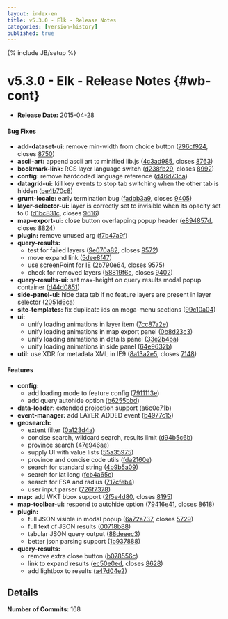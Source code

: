```yaml
---
layout: index-en
title: v5.3.0 - Elk - Release Notes
categories: [version-history]
published: true
---
```

{% include JB/setup %}

# v5.3.0 - Elk - Release Notes {#wb-cont}

<div class="toc"></div>

* **Release Date:** 2015-04-28

#### Bug Fixes

* **add-dataset-ui:** remove min-width from choice button ([796cf924](https://github.com/RAMP-PCAR/RAMP-PCAR/commit/796cf924), closes [8750](http://tfs.int.ec.gc.ca:8080/tfs/DC/RAMP/_workitems/edit/8750))
* **ascii-art:** append ascii art to minified lib.js ([4c3ad985](https://github.com/RAMP-PCAR/RAMP-PCAR/commit/4c3ad985), closes [8763](http://tfs.int.ec.gc.ca:8080/tfs/DC/RAMP/_workitems/edit/8763))
* **bookmark-link:** RCS layer language switch ([d238fb29](https://github.com/RAMP-PCAR/RAMP-PCAR/commit/d238fb29), closes [8992](http://tfs.int.ec.gc.ca:8080/tfs/DC/RAMP/_workitems/edit/8992))
* **config:** remove hardcoded language reference ([d46d73ca](https://github.com/RAMP-PCAR/RAMP-PCAR/commit/d46d73ca))
* **datagrid-ui:** kill key events to stop tab switching when the other tab is hidden ([be4b70c8](https://github.com/RAMP-PCAR/RAMP-PCAR/commit/be4b70c8))
* **grunt-locale:** early termination bug ([fadbb3a9](https://github.com/RAMP-PCAR/RAMP-PCAR/commit/fadbb3a9), closes [9405](http://tfs.int.ec.gc.ca:8080/tfs/DC/RAMP/_workitems/edit/9405))
* **layer-selector-ui:** layer is correctly set to invisible when its opacity set to 0 ([d1bc831c](https://github.com/RAMP-PCAR/RAMP-PCAR/commit/d1bc831c), closes [9616](http://tfs.int.ec.gc.ca:8080/tfs/DC/RAMP/_workitems/edit/9616))
* **map-export-ui:** close button overlapping popup header ([e894857d](https://github.com/RAMP-PCAR/RAMP-PCAR/commit/e894857d), closes [8824](http://tfs.int.ec.gc.ca:8080/tfs/DC/RAMP/_workitems/edit/8824))
* **plugin:** remove unused arg ([f7b47a9f](https://github.com/RAMP-PCAR/RAMP-PCAR/commit/f7b47a9f))
* **query-results:**
  * test for failed layers ([9e070a82](https://github.com/RAMP-PCAR/RAMP-PCAR/commit/9e070a82), closes [9572](http://tfs.int.ec.gc.ca:8080/tfs/DC/RAMP/_workitems/edit/9572))
  * move expand link ([5dee8f47](https://github.com/RAMP-PCAR/RAMP-PCAR/commit/5dee8f47))
  * use screenPoint for IE ([2b790e64](https://github.com/RAMP-PCAR/RAMP-PCAR/commit/2b790e64), closes [9575](http://tfs.int.ec.gc.ca:8080/tfs/DC/RAMP/_workitems/edit/9575))
  * check for removed layers ([58819f6c](https://github.com/RAMP-PCAR/RAMP-PCAR/commit/58819f6c), closes [9402](http://tfs.int.ec.gc.ca:8080/tfs/DC/RAMP/_workitems/edit/9402))
* **query-results-ui:** set max-height on query results modal popup container ([d44d0851](https://github.com/RAMP-PCAR/RAMP-PCAR/commit/d44d0851))
* **side-panel-ui:** hide data tab if no feature layers are present in layer selector ([2051d6ca](https://github.com/RAMP-PCAR/RAMP-PCAR/commit/2051d6ca))
* **site-templates:** fix duplicate ids on mega-menu sections ([99c10a04](https://github.com/RAMP-PCAR/RAMP-PCAR/commit/99c10a04))
* **ui:**
  * unify loading animations in layer item ([7cc87a2e](https://github.com/RAMP-PCAR/RAMP-PCAR/commit/7cc87a2e))
  * unify loading animations in map export panel ([0b8d23c3](https://github.com/RAMP-PCAR/RAMP-PCAR/commit/0b8d23c3))
  * unify loading animations in details panel ([33e2b4ba](https://github.com/RAMP-PCAR/RAMP-PCAR/commit/33e2b4ba))
  * unify loading animations in side panel ([64e9632b](https://github.com/RAMP-PCAR/RAMP-PCAR/commit/64e9632b))
* **util:** use XDR for metadata XML in IE9 ([8a13a2e5](https://github.com/RAMP-PCAR/RAMP-PCAR/commit/8a13a2e5), closes [7148](http://tfs.int.ec.gc.ca:8080/tfs/DC/RAMP/_workitems/edit/7148))


#### Features

* **config:**
  * add loading mode to feature config ([7911113e](https://github.com/RAMP-PCAR/RAMP-PCAR/commit/7911113e))
  * add query autohide option ([b6255bbd](https://github.com/RAMP-PCAR/RAMP-PCAR/commit/b6255bbd))
* **data-loader:** extended projection support ([a6c0e71b](https://github.com/RAMP-PCAR/RAMP-PCAR/commit/a6c0e71b))
* **event-manager:** add LAYER_ADDED event ([b4977c15](https://github.com/RAMP-PCAR/RAMP-PCAR/commit/b4977c15))
* **geosearch:**
  * extent filter ([0a123d4a](https://github.com/RAMP-PCAR/RAMP-PCAR/commit/0a123d4a))
  * concise search, wildcard search, results limit ([d94b5c6b](https://github.com/RAMP-PCAR/RAMP-PCAR/commit/d94b5c6b))
  * province search ([47e946ae](https://github.com/RAMP-PCAR/RAMP-PCAR/commit/47e946ae))
  * supply UI with value lists ([55a35975](https://github.com/RAMP-PCAR/RAMP-PCAR/commit/55a35975))
  * province and concise code utils ([fda2160e](https://github.com/RAMP-PCAR/RAMP-PCAR/commit/fda2160e))
  * search for standard string ([4b9b5a09](https://github.com/RAMP-PCAR/RAMP-PCAR/commit/4b9b5a09))
  * search for lat long ([fcb4a65c](https://github.com/RAMP-PCAR/RAMP-PCAR/commit/fcb4a65c))
  * search for FSA and radius ([717cfeb4](https://github.com/RAMP-PCAR/RAMP-PCAR/commit/717cfeb4))
  * user input parser ([726f7378](https://github.com/RAMP-PCAR/RAMP-PCAR/commit/726f7378))
* **map:** add WKT bbox support ([2f5e4d80](https://github.com/RAMP-PCAR/RAMP-PCAR/commit/2f5e4d80), closes [8195](http://tfs.int.ec.gc.ca:8080/tfs/DC/RAMP/_workitems/edit/8195))
* **map-toolbar-ui:** respond to autohide option ([79416e41](https://github.com/RAMP-PCAR/RAMP-PCAR/commit/79416e41), closes [8618](http://tfs.int.ec.gc.ca:8080/tfs/DC/RAMP/_workitems/edit/8618))
* **plugin:**
  * full JSON visible in modal popup ([6a72a737](https://github.com/RAMP-PCAR/RAMP-PCAR/commit/6a72a737), closes [5729](http://tfs.int.ec.gc.ca:8080/tfs/DC/RAMP/_workitems/edit/5729))
  * full text of JSON results ([00718b88](https://github.com/RAMP-PCAR/RAMP-PCAR/commit/00718b88))
  * tabular JSON query output ([88deeec3](https://github.com/RAMP-PCAR/RAMP-PCAR/commit/88deeec3))
  * better json parsing support ([1b937888](https://github.com/RAMP-PCAR/RAMP-PCAR/commit/1b937888))
* **query-results:**
  * remove extra close button ([b078556c](https://github.com/RAMP-PCAR/RAMP-PCAR/commit/b078556c))
  * link to expand results ([ec50e0ed](https://github.com/RAMP-PCAR/RAMP-PCAR/commit/ec50e0ed), closes [8628](http://tfs.int.ec.gc.ca:8080/tfs/DC/RAMP/_workitems/edit/8628))
  * add lightbox to results ([a47d04e2](https://github.com/RAMP-PCAR/RAMP-PCAR/commit/a47d04e2))


## Details

**Number of Commits:** 168
